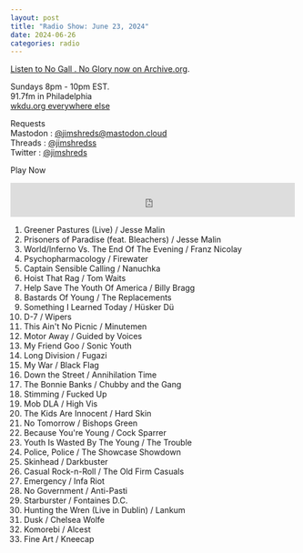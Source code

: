 ```yaml
---
layout: post
title: "Radio Show: June 23, 2024"
date: 2024-06-26
categories: radio
---
```


[Listen to No Gall . No Glory now on Archive.org](https://archive.org/details/2024-06-23-nogallnoglory).


Sundays 8pm - 10pm EST.<br>
91.7fm in Philadelphia<br>
[wkdu.org everywhere else](https://www.wkdu.org)

Requests<br>
Mastodon : [@jimshreds@mastodon.cloud](https://mastodon.cloud/@jimshreds)<br>
Threads : [@jimshredss](https://www.threads.net/@jimshredss)<br>
Twitter : [@jimshreds](https://twitter.com/jimshreds)<br>




Play Now<br>
<iframe src="https://archive.org/embed/2024-06-23-nogallnoglory" width="500" height="60" frameborder="0" webkitallowfullscreen="true" mozallowfullscreen="true" allowfullscreen></iframe>


1. Greener Pastures (Live) / Jesse Malin
2. Prisoners of Paradise (feat. Bleachers) / Jesse Malin
3. World/Inferno Vs. The End Of The Evening / Franz Nicolay
4. Psychopharmacology / Firewater
5. Captain Sensible Calling / Nanuchka
6. Hoist That Rag / Tom Waits
7. Help Save The Youth Of America / Billy Bragg
8. Bastards Of Young / The Replacements
9. Something I Learned Today / Hüsker Dü
10. D-7 / Wipers
11. This Ain't No Picnic / Minutemen
12. Motor Away / Guided by Voices
13. My Friend Goo / Sonic Youth
14. Long Division / Fugazi
15. My War / Black Flag
16. Down the Street / Annihilation Time
17. The Bonnie Banks / Chubby and the Gang
18. Stimming / Fucked Up
19. Mob DLA / High Vis
20. The Kids Are Innocent / Hard Skin
21. No Tomorrow / Bishops Green
22. Because You're Young / Cock Sparrer
23. Youth Is Wasted By The Young / The Trouble
24. Police, Police / The Showcase Showdown
25. Skinhead / Darkbuster
26. Casual Rock-n-Roll / The Old Firm Casuals
27. Emergency / Infa Riot
28. No Government / Anti-Pasti
29. Starburster / Fontaines D.C.
30. Hunting the Wren (Live in Dublin) / Lankum
31. Dusk / Chelsea Wolfe
32. Komorebi / Alcest
33. Fine Art / Kneecap
